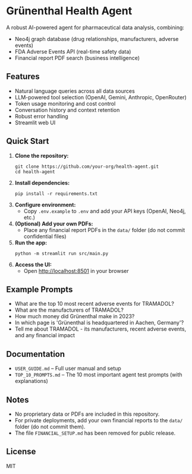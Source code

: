 # Grünenthal Health Agent

A robust AI-powered agent for pharmaceutical data analysis, combining:
- Neo4j graph database (drug relationships, manufacturers, adverse events)
- FDA Adverse Events API (real-time safety data)
- Financial report PDF search (business intelligence)

## Features
- Natural language queries across all data sources
- LLM-powered tool selection (OpenAI, Gemini, Anthropic, OpenRouter)
- Token usage monitoring and cost control
- Conversation history and context retention
- Robust error handling
- Streamlit web UI

## Quick Start

1. **Clone the repository:**
   ```
   git clone https://github.com/your-org/health-agent.git
   cd health-agent
   ```
2. **Install dependencies:**
   ```
   pip install -r requirements.txt
   ```
3. **Configure environment:**
   - Copy `.env.example` to `.env` and add your API keys (OpenAI, Neo4j, etc.)
4. **(Optional) Add your own PDFs:**
   - Place any financial report PDFs in the `data/` folder (do not commit confidential files)
5. **Run the app:**
   ```
   python -m streamlit run src/main.py
   ```
6. **Access the UI:**
   - Open [http://localhost:8501](http://localhost:8501) in your browser

## Example Prompts
- What are the top 10 most recent adverse events for TRAMADOL?
- What are the manufacturers of TRAMADOL?
- How much money did Grünenthal make in 2023?
- In which page is 'Grünenthal is headquartered in Aachen, Germany'?
- Tell me about TRAMADOL - its manufacturers, recent adverse events, and any financial impact

## Documentation
- `USER_GUIDE.md` – Full user manual and setup
- `TOP_10_PROMPTS.md` – The 10 most important agent test prompts (with explanations)

## Notes
- No proprietary data or PDFs are included in this repository.
- For private deployments, add your own financial reports to the `data/` folder (do not commit them).
- The file `FINANCIAL_SETUP.md` has been removed for public release.

## License
MIT
